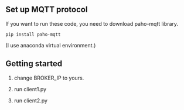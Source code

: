 ## Set up MQTT protocol
If you want to run these code, you need to download paho-mqtt library.
```
pip install paho-mqtt
```
(I use anaconda virtual environment.)

## Getting started

1) change BROKER_IP to yours.

2) run client1.py

3) run client2.py
